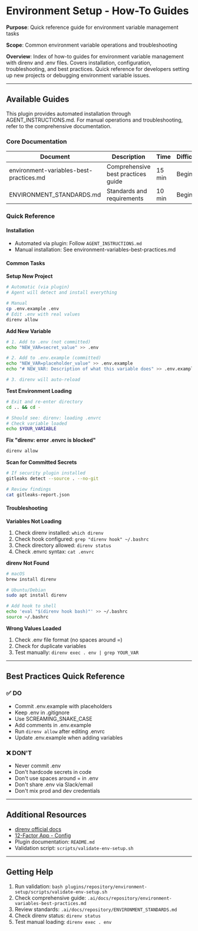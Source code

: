 # Environment Setup - How-To Guides

**Purpose**: Quick reference guide for environment variable management tasks

**Scope**: Common environment variable operations and troubleshooting

**Overview**: Index of how-to guides for environment variable management with direnv and .env files.
    Covers installation, configuration, troubleshooting, and best practices. Quick reference for
    developers setting up new projects or debugging environment variable issues.

---

## Available Guides

This plugin provides automated installation through AGENT_INSTRUCTIONS.md. For manual operations and troubleshooting, refer to the comprehensive documentation.

### Core Documentation

| Document | Description | Time | Difficulty |
|----------|-------------|------|------------|
| environment-variables-best-practices.md | Comprehensive best practices guide | 15 min | Beginner |
| ENVIRONMENT_STANDARDS.md | Standards and requirements | 10 min | Beginner |

### Quick Reference

#### Installation
- Automated via plugin: Follow `AGENT_INSTRUCTIONS.md`
- Manual installation: See environment-variables-best-practices.md

#### Common Tasks

**Setup New Project**
```bash
# Automatic (via plugin)
# Agent will detect and install everything

# Manual
cp .env.example .env
# Edit .env with real values
direnv allow
```

**Add New Variable**
```bash
# 1. Add to .env (not committed)
echo "NEW_VAR=secret_value" >> .env

# 2. Add to .env.example (committed)
echo "NEW_VAR=placeholder_value" >> .env.example
echo "# NEW_VAR: Description of what this variable does" >> .env.example

# 3. direnv will auto-reload
```

**Test Environment Loading**
```bash
# Exit and re-enter directory
cd .. && cd -

# Should see: direnv: loading .envrc
# Check variable loaded
echo $YOUR_VARIABLE
```

**Fix "direnv: error .envrc is blocked"**
```bash
direnv allow
```

**Scan for Committed Secrets**
```bash
# If security plugin installed
gitleaks detect --source . --no-git

# Review findings
cat gitleaks-report.json
```

#### Troubleshooting

**Variables Not Loading**
1. Check direnv installed: `which direnv`
2. Check hook configured: `grep "direnv hook" ~/.bashrc`
3. Check directory allowed: `direnv status`
4. Check .envrc syntax: `cat .envrc`

**direnv Not Found**
```bash
# macOS
brew install direnv

# Ubuntu/Debian
sudo apt install direnv

# Add hook to shell
echo 'eval "$(direnv hook bash)"' >> ~/.bashrc
source ~/.bashrc
```

**Wrong Values Loaded**
1. Check .env file format (no spaces around =)
2. Check for duplicate variables
3. Test manually: `direnv exec . env | grep YOUR_VAR`

---

## Best Practices Quick Reference

### ✅ DO
- Commit .env.example with placeholders
- Keep .env in .gitignore
- Use SCREAMING_SNAKE_CASE
- Add comments in .env.example
- Run `direnv allow` after editing .envrc
- Update .env.example when adding variables

### ❌ DON'T
- Never commit .env
- Don't hardcode secrets in code
- Don't use spaces around = in .env
- Don't share .env via Slack/email
- Don't mix prod and dev credentials

---

## Additional Resources

- [direnv official docs](https://direnv.net/)
- [12-Factor App - Config](https://12factor.net/config)
- Plugin documentation: `README.md`
- Validation script: `scripts/validate-env-setup.sh`

---

## Getting Help

1. Run validation: `bash plugins/repository/environment-setup/scripts/validate-env-setup.sh`
2. Check comprehensive guide: `.ai/docs/repository/environment-variables-best-practices.md`
3. Review standards: `.ai/docs/repository/ENVIRONMENT_STANDARDS.md`
4. Check direnv status: `direnv status`
5. Test manual loading: `direnv exec . env`
